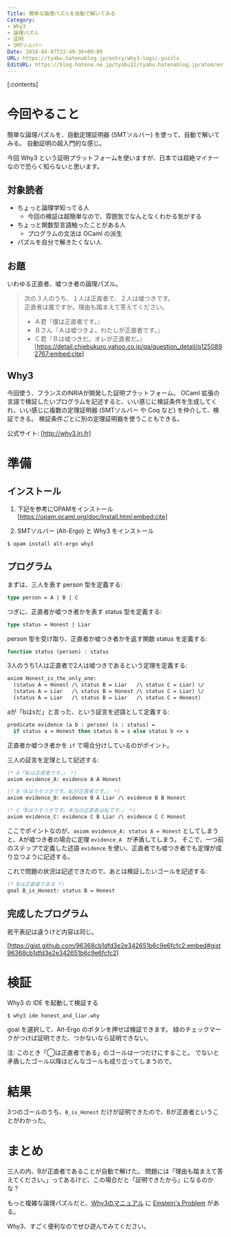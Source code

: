 ```yaml
---
Title: 簡単な論理パズルを自動で解いてみる
Category:
- Why3
- 論理パズル
- 証明
- SMTソルバー
Date: 2018-04-07T23:49:36+09:00
URL: https://tyabu.hatenablog.jp/entry/why3-logic-puzzle
EditURL: https://blog.hatena.ne.jp/tyabu12/tyabu.hatenablog.jp/atom/entry/17391345971633125887
---
```


[:contents]

# 今回やること
簡単な論理パズルを、自動定理証明器 (SMTソルバー) を使って、自動で解いてみる。
自動証明の超入門的な感じ。

今回 Why3 という証明プラットフォームを使いますが、日本では超絶マイナーなので恐らく知らないと思います。

## 対象読者
- ちょっと論理学知ってる人
  - 今回の検証は超簡単なので、雰囲気でなんとなくわかる気がする
- ちょっと関数型言語触ったことがある人
  - プログラムの文法は OCaml の派生
- パズルを自分で解きたくない人

## お題
いわゆる正直者、嘘つき者の論理パズル。

> 次の３人のうち、１人は正直者で、２人は嘘つきです。  
> 正直者は誰ですか。理由も踏まえて答えてください。
>
> - Ａ君『僕は正直者です。』
> - Ｂさん『Ａは嘘つきよ。わたしが正直者です。』
> - Ｃ君『Ｂは嘘つきだ。オレが正直者だ。』
[https://detail.chiebukuro.yahoo.co.jp/qa/question_detail/q1250892767:embed:cite]

## Why3
今回使う、フランスのINRIAが開発した証明プラットフォーム。
OCaml 拡張の言語で検証したいプログラムを記述すると、いい感じに検証条件を生成してくれ、いい感じに複数の定理証明器 (SMTソルバー や Coq など) を仲介して、検証できる。
検証条件ごとに別の定理証明器を使うこともできる。

公式サイト: [http://why3.lri.fr]

# 準備
## インストール
1. 下記を参考にOPAMをインストール
[https://opam.ocaml.org/doc/Install.html:embed:cite]

1. SMTソルバー (Alt-Ergo) と Why3 をインストール
```
$ opam install alt-ergo why3
```

## プログラム
まずは、三人を表す person 型を定義する:
```ocaml
type person = A | B | C
```

つぎに、正直者か嘘つき者かを表す status 型を定義する:
```ocaml
type status = Honest | Liar
```

person 型を受け取り、正直者か嘘つき者かを返す関数 status を定義する:
```ocaml
function status (person) : status
```

3人のうち1人は正直者で2人は嘘つきであるという定理を定義する:
```ocaml
axiom Honest_is_the_only_one:
  (status A = Honest /\ status B = Liar   /\ status C = Liar) \/
  (status A = Liar   /\ status B = Honest /\ status C = Liar) \/
  (status A = Liar   /\ status B = Liar   /\ status C = Honest)
```

aが「bはsだ」と言った、という証言を述語として定義する:
```ocaml
predicate evidence (a b : person) (s : status) =
  if status a = Honest then status b = s else status b <> s
```
正直者か嘘つき者かを `if` で場合分けしているのがポイント。

三人の証言を定理として記述する:
```ocaml
(* A「私は正直者です。」 *)
axiom evidence_A: evidence A A Honest

(* B「Aはうそつきです。私が正直者です。」 *)
axiom evidence_B: evidence B A Liar /\ evidence B B Honest

(* C「Bはうそつきです。本当の正直者は私です。」 *)
axiom evidence_C: evidence C B Liar /\ evidence C C Honest
```
ここでポイントなのが、`axiom evidence_A: status A = Honest` としてしまうと、Aが嘘つき者の場合に定理 `evidence_A ` が矛盾してしまう。
そこで、一つ前のステップで定義した述語 `evidence` を使い、正直者でも嘘つき者でも定理が成り立つように記述する。

これで問題の状況は記述できたので、あとは検証したいゴールを記述する:
```ocaml
(* Bは正直者である *)
goal B_is_Honest: status B = Honest
```

## 完成したプログラム

若干表記は違うけど内容は同じ。

[https://gist.github.com/96368cb1dfd3e2e342651b6c9e6fcfc2:embed#gist96368cb1dfd3e2e342651b6c9e6fcfc2]


# 検証
Why3 の IDE を起動して検証する
```
$ why3 ide honest_and_liar.why
```
goal を選択して、Alt-Ergo のボタンを押せば検証できます。
緑のチェックマークがつけば証明できた、つかないなら証明できない。

注: このとき「◯は正直者である」のゴールは一つだけにすること。
でないと矛盾したゴール以降はどんなゴールも成り立ってしまうので。

# 結果
3つのゴールのうち、`B_is_Honest` だけが証明できたので、Bが正直者ということがわかった。

# まとめ
三人の内、Bが正直者であることが自動で解けた。
問題には「理由も踏まえて答えてください。」ってあるけど、この場合だと「証明できたから」になるのかな？

もっと複雑な論理パズルだと、[Why3のマニュアル](http://why3.lri.fr/doc/) に [Einstein's Problem](http://why3.lri.fr/doc/syntax.html#sec18) がある。

Why3、すごく便利なのでぜひ遊んでみてください。
